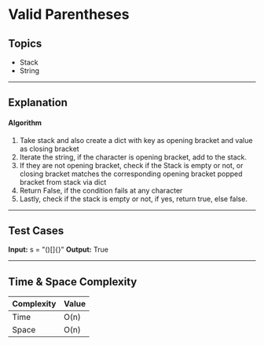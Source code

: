 # Valid Parentheses

## Topics
- Stack
- String

---

## Explanation

#### Algorithm

1. Take stack and also create a dict with key as opening bracket and value as closing bracket
2. Iterate the string, if the character is opening bracket, add to the stack.
3. If they are not opening bracket, check if the Stack is empty or not, or closing bracket matches the corresponding opening bracket popped bracket from stack via dict
4. Return False, if the condition fails at any character
5. Lastly, check if the stack is empty or not, if yes, return true, else false.


---

## Test Cases

**Input:** s = "()[]{}"
**Output:** True

--- 

## Time & Space Complexity

| Complexity | Value |
|------------|-------|
| Time       | O(n)  |
| Space      | O(n)  |
